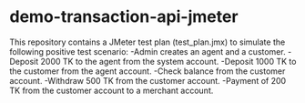 # demo-transaction-api-jmeter

This repository contains a JMeter test plan (test_plan.jmx) to simulate the following positive test scenario:
  -Admin creates an agent and a customer.
  -Deposit 2000 TK to the agent from the system account.
  -Deposit 1000 TK to the customer from the agent account.
  -Check balance from the customer account.
  -Withdraw 500 TK from the customer account.
  -Payment of 200 TK from the customer account to a merchant account.
